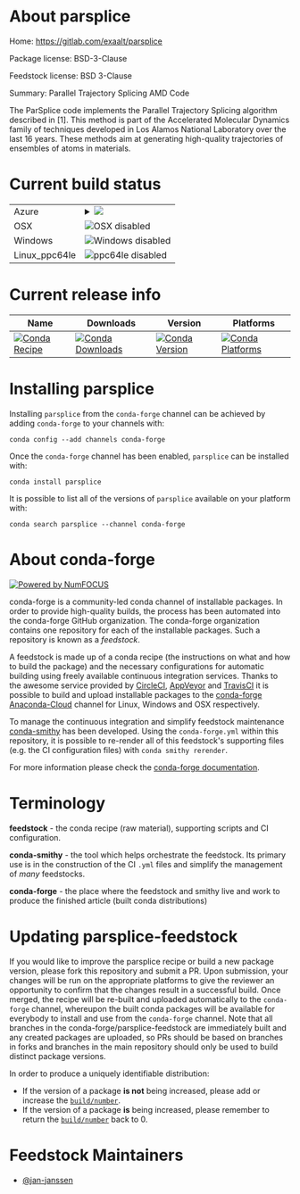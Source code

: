 About parsplice
===============

Home: https://gitlab.com/exaalt/parsplice

Package license: BSD-3-Clause

Feedstock license: BSD 3-Clause

Summary: Parallel Trajectory Splicing AMD Code

The ParSplice code implements the Parallel Trajectory Splicing
algorithm described in [1]. This method is part of the Accelerated
Molecular Dynamics family of techniques developed in Los Alamos
National Laboratory over the last 16 years. These methods aim at
generating high-quality trajectories of ensembles of atoms in
materials.


Current build status
====================


<table>
    
  <tr>
    <td>Azure</td>
    <td>
      <details>
        <summary>
          <a href="https://dev.azure.com/conda-forge/feedstock-builds/_build/latest?definitionId=8939&branchName=master">
            <img src="https://dev.azure.com/conda-forge/feedstock-builds/_apis/build/status/parsplice-feedstock?branchName=master">
          </a>
        </summary>
        <table>
          <thead><tr><th>Variant</th><th>Status</th></tr></thead>
          <tbody><tr>
              <td>linux_mpimpichpython2.7</td>
              <td>
                <a href="https://dev.azure.com/conda-forge/feedstock-builds/_build/latest?definitionId=8939&branchName=master">
                  <img src="https://dev.azure.com/conda-forge/feedstock-builds/_apis/build/status/parsplice-feedstock?branchName=master&jobName=linux&configuration=linux_mpimpichpython2.7" alt="variant">
                </a>
              </td>
            </tr><tr>
              <td>linux_mpimpichpython3.6</td>
              <td>
                <a href="https://dev.azure.com/conda-forge/feedstock-builds/_build/latest?definitionId=8939&branchName=master">
                  <img src="https://dev.azure.com/conda-forge/feedstock-builds/_apis/build/status/parsplice-feedstock?branchName=master&jobName=linux&configuration=linux_mpimpichpython3.6" alt="variant">
                </a>
              </td>
            </tr><tr>
              <td>linux_mpimpichpython3.7</td>
              <td>
                <a href="https://dev.azure.com/conda-forge/feedstock-builds/_build/latest?definitionId=8939&branchName=master">
                  <img src="https://dev.azure.com/conda-forge/feedstock-builds/_apis/build/status/parsplice-feedstock?branchName=master&jobName=linux&configuration=linux_mpimpichpython3.7" alt="variant">
                </a>
              </td>
            </tr><tr>
              <td>linux_mpiopenmpipython2.7</td>
              <td>
                <a href="https://dev.azure.com/conda-forge/feedstock-builds/_build/latest?definitionId=8939&branchName=master">
                  <img src="https://dev.azure.com/conda-forge/feedstock-builds/_apis/build/status/parsplice-feedstock?branchName=master&jobName=linux&configuration=linux_mpiopenmpipython2.7" alt="variant">
                </a>
              </td>
            </tr><tr>
              <td>linux_mpiopenmpipython3.6</td>
              <td>
                <a href="https://dev.azure.com/conda-forge/feedstock-builds/_build/latest?definitionId=8939&branchName=master">
                  <img src="https://dev.azure.com/conda-forge/feedstock-builds/_apis/build/status/parsplice-feedstock?branchName=master&jobName=linux&configuration=linux_mpiopenmpipython3.6" alt="variant">
                </a>
              </td>
            </tr><tr>
              <td>linux_mpiopenmpipython3.7</td>
              <td>
                <a href="https://dev.azure.com/conda-forge/feedstock-builds/_build/latest?definitionId=8939&branchName=master">
                  <img src="https://dev.azure.com/conda-forge/feedstock-builds/_apis/build/status/parsplice-feedstock?branchName=master&jobName=linux&configuration=linux_mpiopenmpipython3.7" alt="variant">
                </a>
              </td>
            </tr>
          </tbody>
        </table>
      </details>
    </td>
  </tr>
  <tr>
    <td>OSX</td>
    <td>
      <img src="https://img.shields.io/badge/OSX-disabled-lightgrey.svg" alt="OSX disabled">
    </td>
  </tr>
  <tr>
    <td>Windows</td>
    <td>
      <img src="https://img.shields.io/badge/Windows-disabled-lightgrey.svg" alt="Windows disabled">
    </td>
  </tr>
  <tr>
    <td>Linux_ppc64le</td>
    <td>
      <img src="https://img.shields.io/badge/ppc64le-disabled-lightgrey.svg" alt="ppc64le disabled">
    </td>
  </tr>
</table>

Current release info
====================

| Name | Downloads | Version | Platforms |
| --- | --- | --- | --- |
| [![Conda Recipe](https://img.shields.io/badge/recipe-parsplice-green.svg)](https://anaconda.org/conda-forge/parsplice) | [![Conda Downloads](https://img.shields.io/conda/dn/conda-forge/parsplice.svg)](https://anaconda.org/conda-forge/parsplice) | [![Conda Version](https://img.shields.io/conda/vn/conda-forge/parsplice.svg)](https://anaconda.org/conda-forge/parsplice) | [![Conda Platforms](https://img.shields.io/conda/pn/conda-forge/parsplice.svg)](https://anaconda.org/conda-forge/parsplice) |

Installing parsplice
====================

Installing `parsplice` from the `conda-forge` channel can be achieved by adding `conda-forge` to your channels with:

```
conda config --add channels conda-forge
```

Once the `conda-forge` channel has been enabled, `parsplice` can be installed with:

```
conda install parsplice
```

It is possible to list all of the versions of `parsplice` available on your platform with:

```
conda search parsplice --channel conda-forge
```


About conda-forge
=================

[![Powered by NumFOCUS](https://img.shields.io/badge/powered%20by-NumFOCUS-orange.svg?style=flat&colorA=E1523D&colorB=007D8A)](http://numfocus.org)

conda-forge is a community-led conda channel of installable packages.
In order to provide high-quality builds, the process has been automated into the
conda-forge GitHub organization. The conda-forge organization contains one repository
for each of the installable packages. Such a repository is known as a *feedstock*.

A feedstock is made up of a conda recipe (the instructions on what and how to build
the package) and the necessary configurations for automatic building using freely
available continuous integration services. Thanks to the awesome service provided by
[CircleCI](https://circleci.com/), [AppVeyor](https://www.appveyor.com/)
and [TravisCI](https://travis-ci.com/) it is possible to build and upload installable
packages to the [conda-forge](https://anaconda.org/conda-forge)
[Anaconda-Cloud](https://anaconda.org/) channel for Linux, Windows and OSX respectively.

To manage the continuous integration and simplify feedstock maintenance
[conda-smithy](https://github.com/conda-forge/conda-smithy) has been developed.
Using the ``conda-forge.yml`` within this repository, it is possible to re-render all of
this feedstock's supporting files (e.g. the CI configuration files) with ``conda smithy rerender``.

For more information please check the [conda-forge documentation](https://conda-forge.org/docs/).

Terminology
===========

**feedstock** - the conda recipe (raw material), supporting scripts and CI configuration.

**conda-smithy** - the tool which helps orchestrate the feedstock.
                   Its primary use is in the construction of the CI ``.yml`` files
                   and simplify the management of *many* feedstocks.

**conda-forge** - the place where the feedstock and smithy live and work to
                  produce the finished article (built conda distributions)


Updating parsplice-feedstock
============================

If you would like to improve the parsplice recipe or build a new
package version, please fork this repository and submit a PR. Upon submission,
your changes will be run on the appropriate platforms to give the reviewer an
opportunity to confirm that the changes result in a successful build. Once
merged, the recipe will be re-built and uploaded automatically to the
`conda-forge` channel, whereupon the built conda packages will be available for
everybody to install and use from the `conda-forge` channel.
Note that all branches in the conda-forge/parsplice-feedstock are
immediately built and any created packages are uploaded, so PRs should be based
on branches in forks and branches in the main repository should only be used to
build distinct package versions.

In order to produce a uniquely identifiable distribution:
 * If the version of a package **is not** being increased, please add or increase
   the [``build/number``](https://conda.io/docs/user-guide/tasks/build-packages/define-metadata.html#build-number-and-string).
 * If the version of a package **is** being increased, please remember to return
   the [``build/number``](https://conda.io/docs/user-guide/tasks/build-packages/define-metadata.html#build-number-and-string)
   back to 0.

Feedstock Maintainers
=====================

* [@jan-janssen](https://github.com/jan-janssen/)

